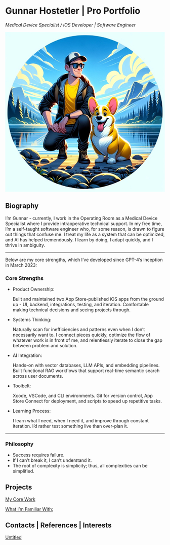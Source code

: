 # Gunnar Hostetler | Pro Portfolio

*Medical Device Specialist / iOS Developer | Software Engineer*

![IMG_7270.JPG](Gunnar%20Hostetler%20Pro%20Portfolio%2019449a74d54f802a9df5da10eb016ce1/IMG_7270.jpg)

## Biography

I’m Gunnar - currently, I work in the Operating Room as a Medical Device Specialist where I provide intraoperative technical support.  In my free time, I’m a self-taught software engineer who, for some reason, is drawn to figure out things that confuse me.  I treat my life as a system that can be optimized, and AI has helped tremendously. I learn by doing, I adapt quickly, and I thrive in ambiguity.

---

Below are my core strengths, which I’ve developed since GPT-4’s inception in March 2023:

### Core Strengths

- Product Ownership:
    
    Built and maintained two App Store-published iOS apps from the ground up - UI, backend, integrations, testing, and iteration. Comfortable making technical decisions and seeing projects through.
    
- Systems Thinking:
    
    Naturally scan for inefficiencies and patterns even when I don’t necessarily want to. I connect pieces quickly, optimize the flow of whatever work is in front of me, and relentlessly iterate to close the gap between problem and solution.
    
- AI Integration:
    
    Hands-on with vector databases, LLM APIs, and embedding pipelines. Built functional RAG workflows that support real-time semantic search across user documents.
    
- Toolbelt:
    
    Xcode, VSCode, and CLI environments. Git for version control, App Store Connect for deployment, and scripts to speed up repetitive tasks.
    
- Learning Process:
    
    I learn what I need, when I need it, and improve through constant iteration. I’d rather test something live than over-plan it.
    

---

### **Philosophy**

- Success requires failure.
- If I can’t break it, I can’t understand it.
- The root of complexity is simplicity; thus, all complexities can be simplified.

## Projects

[My Core Work](Gunnar%20Hostetler%20Pro%20Portfolio%2019449a74d54f802a9df5da10eb016ce1/My%20Core%20Work%2019449a74d54f81119808f9d5ce3d1b57.csv)

[What I’m Familiar With:](Gunnar%20Hostetler%20Pro%20Portfolio%2019449a74d54f802a9df5da10eb016ce1/What%20I%E2%80%99m%20Familiar%20With%2019449a74d54f81489c0bf457a5687494.csv)

## Contacts | References | Interests

[Untitled](Gunnar%20Hostetler%20Pro%20Portfolio%2019449a74d54f802a9df5da10eb016ce1/Untitled%2019449a74d54f8121ad7ec8e2aba23db6.csv)
